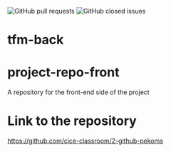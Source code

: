 ![GitHub pull requests](https://img.shields.io/github/issues-pr/2-github-cice/project-repo)
![GitHub closed issues](https://img.shields.io/github/issues-closed/2-github-cice/project-repo)
# tfm-back

# project-repo-front
A repository for the front-end side of the project

# Link to the repository
https://github.com/cice-classroom/2-github-pekoms
 
